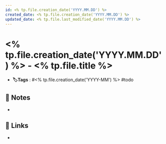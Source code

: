 ```yaml
---
id: <% tp.file.creation_date('YYYY.MM.DD') %>
created_date: <% tp.file.creation_date('YYYY.MM.DD') %>
updated_date: <% tp.file.last_modified_date('YYYY.MM.DD') %>
---
```


# <% tp.file.creation_date('YYYY.MM.DD') %> - <% tp.file.title %>
- **🏷️Tags** :  #<% tp.file.creation_date('YYYY-MM') %> #todo 

## 📝 Notes
- 
## 🔗 Links
- 